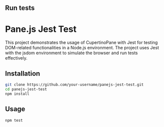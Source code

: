 ## Run tests

# Pane.js Jest Test

This project demonstrates the usage of CupertinoPane with Jest for testing DOM-related functionalities in a Node.js environment. The project uses Jest with the jsdom environment to simulate the browser and run tests effectively.

## Installation

```bash
git clone https://github.com/your-username/panejs-jest-test.git
cd panejs-jest-test
npm install
```

## Usage

```bash
npm test
```

